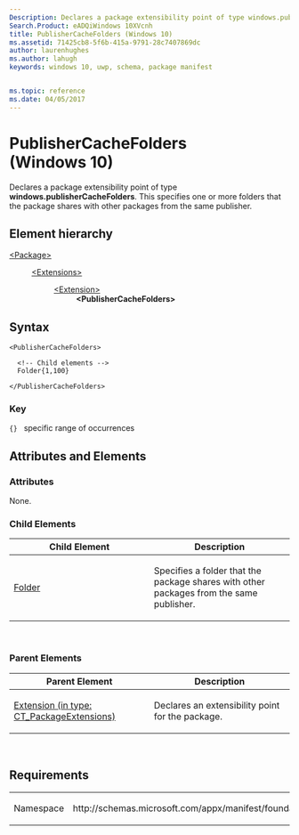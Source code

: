```yaml
---
Description: Declares a package extensibility point of type windows.publisherCacheFolders.
Search.Product: eADQiWindows 10XVcnh
title: PublisherCacheFolders (Windows 10)
ms.assetid: 71425cb8-5f6b-415a-9791-28c7407869dc
author: laurenhughes
ms.author: lahugh
keywords: windows 10, uwp, schema, package manifest


ms.topic: reference
ms.date: 04/05/2017
---
```


# PublisherCacheFolders (Windows 10)


Declares a package extensibility point of type **windows.publisherCacheFolders**. This specifies one or more folders that the package shares with other packages from the same publisher.

## Element hierarchy

<dl>
<dt><a href="element-package.md">&lt;Package&gt;</a></dt>
<dd>
<dl>
<dt><a href="element-extensions.md">&lt;Extensions&gt;</a></dt>
<dd>
<dl>
<dt><a href="element-extension.md">&lt;Extension&gt;</a></dt>
<dd><b>&lt;PublisherCacheFolders&gt;</b></dd>
</dl>
</dd>
</dl>
</dd>
</dl>

## Syntax

``` syntax
<PublisherCacheFolders>

  <!-- Child elements -->
  Folder{1,100}

</PublisherCacheFolders>
```

### Key

`{}`   specific range of occurrences
## Attributes and Elements


### Attributes

None.

### Child Elements

<table>
<colgroup>
<col width="50%" />
<col width="50%" />
</colgroup>
<thead>
<tr class="header">
<th>Child Element</th>
<th>Description</th>
</tr>
</thead>
<tbody>
<tr class="odd">
<td><a href="element-folder.md">Folder</a> </td>
<td><p>Specifies a folder that the package shares with other packages from the same publisher.</p></td>
</tr>
</tbody>
</table>

 

### Parent Elements

<table>
<colgroup>
<col width="50%" />
<col width="50%" />
</colgroup>
<thead>
<tr class="header">
<th>Parent Element</th>
<th>Description</th>
</tr>
</thead>
<tbody>
<tr class="odd">
<td><a href="element-extension.md">Extension (in type: CT_PackageExtensions)</a> </td>
<td><p>Declares an extensibility point for the package.</p></td>
</tr>
</tbody>
</table>

 

## Requirements

<table>
<colgroup>
<col width="50%" />
<col width="50%" />
</colgroup>
<tbody>
<tr class="odd">
<td><p>Namespace</p></td>
<td><p>http://schemas.microsoft.com/appx/manifest/foundation/windows10</p></td>
</tr>
</tbody>
</table>

 

 



